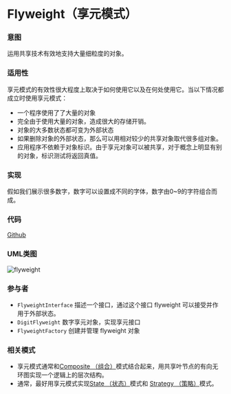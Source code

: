 # Flyweight（享元模式）

### 意图
运用共享技术有效地支持大量细粒度的对象。

### 适用性
享元模式的有效性很大程度上取决于如何使用它以及在何处使用它。当以下情况都成立时使用享元模式：
* 一个程序使用了了大量的对象
* 完全由于使用大量的对象，造成很大的存储开销。
* 对象的大多数状态都可变为外部状态
* 如果删除对象的外部状态，那么可以用相对较少的共享对象取代很多组对象。
* 应用程序不依赖于对象标识。由于享元对象可以被共享，对于概念上明显有别的对象，标识测试将返回真值。

### 实现
假如我们展示很多数字，数字可以设置成不同的字体，数字由0~9的字符组合而成。

### 代码
[Github](https://github.com/alitain/design-pattern/tree/master/src/Structural/Flyweight)

### UML类图
![flyweight](http://static.alitain.tech/dp_flyweight.png)

### 参与者
* `FlyweightInterface` 描述一个接口，通过这个接口 flyweight 可以接受并作用于外部状态。
* `DigitFlyweight` 数字享元对象，实现享元接口
* `FlyweightFactory` 创建并管理 flyweight 对象

### 相关模式
* 享元模式通常和[Composite （组合）](https://github.com/alitain/design-pattern/blob/master/docs/structural/composite.md)模式结合起来，用共享叶节点的有向无环图实现一个逻辑上的层次结构。
* 通常，最好用享元模式实现[State （状态）](https://github.com/alitain/design-pattern/blob/master/docs/behavioral/state.md)模式和 [Strategy （策略）](https://github.com/alitain/design-pattern/blob/master/docs/behavioral/strategy.md)模式。